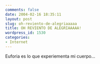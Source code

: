 ```yaml
---
comments: false
date: 2004-02-16 18:35:11
layout: post
slug: oh-reviento-de-alegriaaaaa
title: OH REVIENTO DE ALEGRIAAAAA!
wordpress_id: 1530
categories:
- Internet
---
```


Euforia es lo que experiementa mi cuerpo…




 
